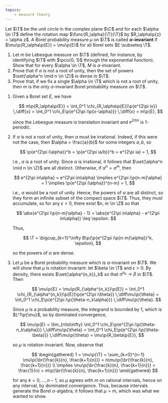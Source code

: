 ```yaml
---
topics:
    - measure theory
---
```


<problem>

Let $\T$ be the unit circle in the complex plane $\C$ and for each $\alpha \in \T$ define the rotation map $\func{R_\alpha}{\T}{\T}$ by $R_\alpha\p{z} = \alpha z$. A Borel probability measure $\mu$ on $\T$ is called **$\alpha$-invariant** if $\mu\p{R_\alpha\p{E}} = \mu\p{E}$ for all Borel sets $E \subseteq \T$.

1. Let $m$ be Lebesgue measure on $\T$ (defined, for instance, by identifying $\T$ with $\pco{0, 1}$ through the exponential function). Show that for every $\alpha \in \T$, $M$ is $\alpha$-invariant.
2. Prove that if $\alpha$ is not a root of unity, then the set of powers $\set{\alpha^n \mid n \in \Z}$ is dense in $\T$.
3. Prove that, if we fix a single $\alpha \in \T$ which is not a root of unity, then $m$ is the only $\alpha$-invariant Borel probability measure on $\T$.

</problem>

<solution>

1. Given a Borel set $E$, we have

    $$
    m\p{R_\alpha\p{E}}
        = \int_0^1 \chi_{R_\alpha\p{E}}\p{e^{2\pi ix}} \,\diff{x}
        = \int_0^1 \chi_E\p{e^{2\pi i\p{x-\alpha}}} \,\diff{x}
        = m\p{E},
    $$

    since the Lebesgue measure is translation invariant and $e^{2\pi ix}$ is $1$-periodic.

2. If $\alpha$ is not a root of unity, then $\alpha$ must be irrational. Indeed, if this were not the case, then $\alpha = \frac{a}{b}$ for some integers $a, b$, so

    $$
    \p{e^{2\pi i\alpha}}^b
        = \p{e^{2\pi ia/b}}^b
        = e^{2\pi ia}
        = 1,
    $$

    i.e., $\alpha$ is a root of unity. Since $\alpha$ is irrational, it follows that $\set{\alpha^n \mid n \in \Z}$ are all distinct. Otherwise, if $\alpha^n = \alpha^m$, then

    $$
    e^{2\pi in\alpha} = e^{2\pi im\alpha}
    \implies e^{2\pi i\p{n-m}\alpha} = 1
    \implies \p{e^{2\pi i\alpha}}^{n-m} = 1,
    $$

    i.e., $\alpha$ would be a root of unity. Hence, the powers of $\alpha$ are all distinct, so they form an infinite subset of the compact space $\T$. Thus, they must accumulate, so for any $\epsilon > 0$, there exist $n, m \in \Z$ so that

    $$
    \abs{e^{2\pi i\p{n-m}\alpha} - 1}
        = \abs{e^{2\pi in\alpha} - e^{2\pi im\alpha}}
        \leq \epsilon.
    $$

    Thus,

    $$
    \T = \bigcup_{k=1}^\infty B\p{\p{e^{2\pi i\p{n-m}\alpha}}^k, \epsilon},
    $$

    so the powers of $\alpha$ are dense.

3. Let $\mu$ be a Borel probability measure which is $\alpha$-invariant on $\T$. We will show that $\mu$ is rotation invariant: let $\beta \in \T$ and $\epsilon > 0$. By density, there exists $\set{\alpha^{n_k}}_k$ so that $\alpha^{n_k} \to \beta$ in $\T$. Then

    $$
    \mu\p{E}
        = \mu\p{R_{\alpha^{n_k}}\p{E}}
        = \int_0^1 \chi_{R_{\alpha^{n_k}}\p{E}}\p{e^{2\pi i\theta}} \,\diff\mu\p{\theta}
        = \int_0^1 \chi_E\p{e^{2\pi i\p{\theta-n_k\alpha}}} \,\diff\mu\p{\theta}.
    $$

    Since $\mu$ is a probability measure, the integrand is bounded by $1$, which is $L^1\p{\mu}$, so by dominated convergence,

    $$
    \mu\p{E}
        = \lim_{n\to\infty} \int_0^1 \chi_E\p{e^{2\pi i\p{\theta-n_k\alpha}}} \,\diff\mu\p{\theta}
        = \int_0^1 \chi_E\p{e^{2\pi i\p{\theta-\beta}}} \,\diff\mu\p{\theta}
        = \mu\p{R_\beta\p{E}},
    $$

    so $\mu$ is rotation-invariant. Now, observe that

    $$
    \begin{gathered}
        1
            = \mu\p{\T}
            = \sum_{k=0}^{n-1} \mu\p{\br{\frac{k}{n}, \frac{k+1}{n}}}
            = n\mu\p{\br{\frac{k}{n}, \frac{k+1}{n}}} \\
        \implies
        \mu\p{\br{\frac{k}{n}, \frac{k+1}{n}}}
            = \frac{1}{n}
            = m\p{\br{\frac{k}{n}, \frac{k+1}{n}}}
    \end{gathered}
    $$

    for any $k = 0, \ldots, n-1$, so $\mu$ agrees with $m$ on rational intervals, hence on any interval, by dominated convergence. Thus, because intervals generate the Borel $\sigma$-algebra, it follows that $\mu = m$, which was what we wanted to show.

</solution>
